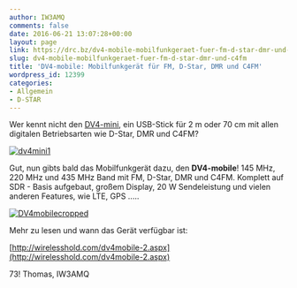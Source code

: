 ```yaml
---
author: IW3AMQ
comments: false
date: 2016-06-21 13:07:28+00:00
layout: page
link: https://drc.bz/dv4-mobile-mobilfunkgeraet-fuer-fm-d-star-dmr-und-c4fm/
slug: dv4-mobile-mobilfunkgeraet-fuer-fm-d-star-dmr-und-c4fm
title: 'DV4-mobile: Mobilfunkgerät für FM, D-Star, DMR und C4FM'
wordpress_id: 12399
categories:
- Allgemein
- D-STAR
---
```


Wer kennt nicht den [DV4-mini](http://www.helitron.de/shop/index.php?cPath=9_5), ein USB-Stick für 2 m oder 70 cm mit allen digitalen Betriebsarten wie D-Star, DMR und C4FM?

[![dv4mini1](https://drc.bz/wp-content/uploads/2016/06/dv4mini1-e1466514051275-1024x419.png)](https://drc.bz/wp-content/uploads/2016/06/dv4mini1-e1466514051275.png)

Gut, nun gibts bald das Mobilfunkgerät dazu, den **DV4-mobile**! 145 MHz, 220 MHz und 435 MHz Band mit FM, D-Star, DMR und C4FM. Komplett auf SDR - Basis aufgebaut, großem Display, 20 W Sendeleistung und vielen anderen Features, wie LTE, GPS .....

[![DV4mobilecropped](https://drc.bz/wp-content/uploads/2016/06/DV4mobilecropped.jpg)](https://drc.bz/wp-content/uploads/2016/06/DV4mobilecropped.jpg)

Mehr zu lesen und wann das Gerät verfügbar ist:

[http://wirelesshold.com/dv4mobile-2.aspx](http://wirelesshold.com/dv4mobile-2.aspx)

73! Thomas, IW3AMQ

